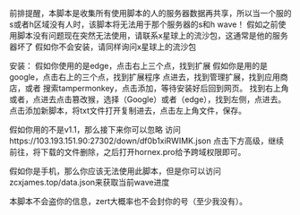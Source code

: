 
前排提醒，本脚本是收集所有使用脚本的人的服务器数据再共享，所以当一个服的s或者h区域没有人时，该脚本将无法用于那个服务器的s和h wave！
假如之前使用脚本没有问题现在突然无法使用，请联系x星球上的流沙包，这通常是他的服务器坏了
假如你不会安装，请同样询问x星球上的流沙包


安装：
假如你使用的是edge，点击右上三个点，找到扩展
假如你是用的是google，点击右上的三个点，找到扩展程序
点进去，找到管理扩展，找到应用商店，或者
搜索tampermonkey，点击添加，等待安装好后回到网页。
找到右上角或者，点进去点击篡改猴，选择（Google）或者（edge），找到左侧，点进去。点击添加新脚本，将txt文件打开复制进去，点击左上角文件，保存。

假如你用的不是v1.1，那么接下来你可以忽略
访问https://103.193.151.90:27302/down/df0b1xiRWIMK.json
点击下方高级，继续前往，将下载的文件删除，之后打开hornex.pro给予跨域权限即可。


假如你是手机，那么你应该无法使用此脚本，但是你可以访问zcxjames.top/data.json来获取当前wave进度

本脚本不会盗你的信息，zert大概率也不会封你的号（至少我没有）。
